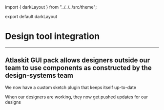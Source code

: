 import { darkLayout } from "../../../src/theme";

export default darkLayout

# Design tool integration
---
Atlaskit GUI pack allows designers outside our team to use components as constructed by the design-systems team
---
We now have a custom sketch plugin that keeps itself up-to-date

When our designers are working, they now get pushed updates for our designs
